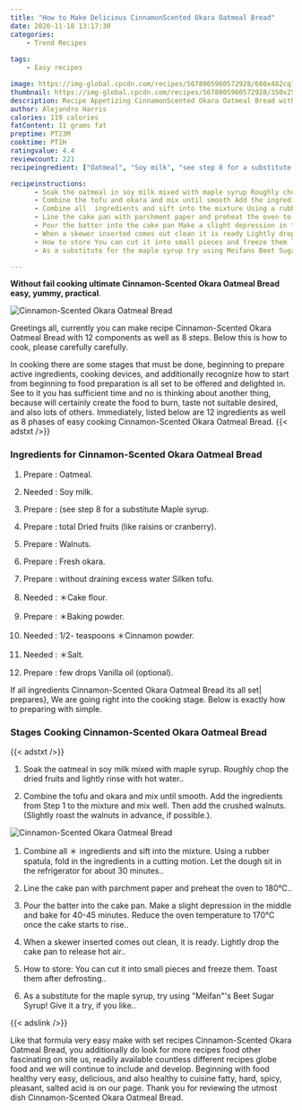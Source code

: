 ```yaml
---
title: "How to Make Delicious CinnamonScented Okara Oatmeal Bread"
date: 2020-11-18 13:17:30
categories:
    - Trend Recipes
    
tags:
    - Easy recipes

image: https://img-global.cpcdn.com/recipes/5678005960572928/680x482cq70/cinnamon-scented-okara-oatmeal-bread-recipe-main-photo.jpg
thumbnail: https://img-global.cpcdn.com/recipes/5678005960572928/350x250cq70/cinnamon-scented-okara-oatmeal-bread-recipe-main-photo.jpg
description: Recipe Appetizing CinnamonScented Okara Oatmeal Bread with 12 ingredients and 8 stages of easy cooking.
author: Alejandro Harris
calories: 119 calories
fatContent: 11 grams fat
preptime: PT23M
cooktime: PT1H
ratingvalue: 4.4
reviewcount: 221
recipeingredient: ["Oatmeal", "Soy milk", "see step 8 for a substitute Maple syrup", "total Dried fruits like raisins or cranberry", "Walnuts", "Fresh okara", "without draining excess water Silken tofu", "Cake flour", "Baking powder", "12 teaspoons  Cinnamon powder", "Salt", "few drops Vanilla oil optional"]

recipeinstructions: 
      - Soak the oatmeal in soy milk mixed with maple syrup Roughly chop the dried fruits and lightly rinse with hot water 
      - Combine the tofu and okara and mix until smooth Add the ingredients from Step 1 to the mixture and mix well Then add the crushed walnuts Slightly roast the walnuts in advance if possible 
      - Combine all  ingredients and sift into the mixture Using a rubber spatula fold in the ingredients in a cutting motion Let the dough sit in the refrigerator for about 30 minutes 
      - Line the cake pan with parchment paper and preheat the oven to 180 
      - Pour the batter into the cake pan Make a slight depression in the middle and bake for 4045 minutes Reduce the oven temperature to 170 once the cake starts to rise 
      - When a skewer inserted comes out clean it is ready Lightly drop the cake pan to release hot air 
      - How to store You can cut it into small pieces and freeze them Toast them after defrosting 
      - As a substitute for the maple syrup try using Meifans Beet Sugar Syrup Give it a try if you like

---
```




**Without fail cooking ultimate Cinnamon-Scented Okara Oatmeal Bread easy, yummy, practical**. 


![Cinnamon-Scented Okara Oatmeal Bread](https://img-global.cpcdn.com/recipes/5678005960572928/680x482cq70/cinnamon-scented-okara-oatmeal-bread-recipe-main-photo.jpg "Cinnamon-Scented Okara Oatmeal Bread")




Greetings all, currently you can make recipe Cinnamon-Scented Okara Oatmeal Bread with 12 components as well as 8 steps. Below this is how to cook, please carefully carefully.

In cooking there are some stages that must be done, beginning to prepare active ingredients, cooking devices, and additionally recognize how to start from beginning to food preparation is all set to be offered and delighted in. See to it you has sufficient time and no is thinking about another thing, because will certainly create the food to burn, taste not suitable desired, and also lots of others. Immediately, listed below are 12 ingredients as well as 8 phases of easy cooking Cinnamon-Scented Okara Oatmeal Bread.
{{< adstxt />}}

### Ingredients for Cinnamon-Scented Okara Oatmeal Bread


1. Prepare  : Oatmeal.

1. Needed  : Soy milk.

1. Prepare  : (see step 8 for a substitute Maple syrup.

1. Prepare  : total Dried fruits (like raisins or cranberry).

1. Prepare  : Walnuts.

1. Prepare  : Fresh okara.

1. Prepare  : without draining excess water Silken tofu.

1. Needed  : ＊Cake flour.

1. Prepare  : ＊Baking powder.

1. Needed  : 1/2- teaspoons  ＊Cinnamon powder.

1. Needed  : ＊Salt.

1. Prepare  : few drops Vanilla oil (optional).



If all ingredients Cinnamon-Scented Okara Oatmeal Bread its all set| prepares}, We are going right into the cooking stage. Below is exactly how to preparing with simple.

### Stages Cooking Cinnamon-Scented Okara Oatmeal Bread

{{< adstxt />}}


1. Soak the oatmeal in soy milk mixed with maple syrup. Roughly chop the dried fruits and lightly rinse with hot water..



1. Combine the tofu and okara and mix until smooth. Add the ingredients from Step 1 to the mixture and mix well. Then add the crushed walnuts. (Slightly roast the walnuts in advance, if possible.).



![Cinnamon-Scented Okara Oatmeal Bread](https://img-global.cpcdn.com/steps/6487424222887936/160x128cq70/cinnamon-scented-okara-oatmeal-bread-recipe-step-2-photo.jpg" "Cinnamon-Scented Okara Oatmeal Bread")



1. Combine all ＊ ingredients and sift into the mixture. Using a rubber spatula, fold in the ingredients in a cutting motion. Let the dough sit in the refrigerator for about 30 minutes..



1. Line the cake pan with parchment paper and preheat the oven to 180℃..



1. Pour the batter into the cake pan. Make a slight depression in the middle and bake for 40-45 minutes. Reduce the oven temperature to 170℃ once the cake starts to rise..



1. When a skewer inserted comes out clean, it is ready. Lightly drop the cake pan to release hot air..



1. How to store: You can cut it into small pieces and freeze them. Toast them after defrosting..



1. As a substitute for the maple syrup, try using &#34;Meifan&#34;&#39;s Beet Sugar Syrup! Give it a try, if you like..





{{< adslink />}}

Like that formula very easy make with set recipes Cinnamon-Scented Okara Oatmeal Bread, you additionally do look for more recipes food other fascinating on site us, readily available countless different recipes globe food and we will continue to include and develop. Beginning with food healthy very easy, delicious, and also healthy to cuisine fatty, hard, spicy, pleasant, salted acid is on our page. Thank you for reviewing the utmost dish Cinnamon-Scented Okara Oatmeal Bread.
